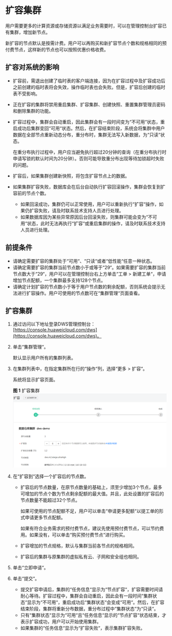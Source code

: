# 扩容集群<a name="dws_01_0023"></a>

用户需要更多的计算资源或存储资源以满足业务需要时，可以在管理控制台扩容已有集群，增加新节点。

新扩容的节点默认是按需计费。用户可以再购买和新扩容节点个数和规格相同的预付费节点，这样新的节点也可以按照优惠价格收费。

## 扩容对系统的影响<a name="section60787995155336"></a>

-   扩容前，需退出创建了临时表的客户端连接，因为在扩容过程中及扩容成功后之前创建的临时表将会失效，操作临时表也会失败。但是，扩容后创建的临时表不受影响。
-   正在扩容的集群将禁用重启集群、扩容集群、创建快照、重置集群管理员密码和删除集群的功能。
-   扩容过程中，集群会自动重启，因此集群会有一段时间变为“不可用“状态，重启成功后集群变回“可用“状态。然后，在扩容结束阶段，系统会将集群中用户数据在全部节点重新动态分布，重分布时，集群无法写入新数据，为“只读“状态。

    在重分布执行过程中，用户应当避免执行超过20分钟的查询（在重分布执行时申请写锁的默认时间为20分钟）。否则可能导致重分布出现等待加锁超时失败的问题。

-   扩容后，如果集群创建新快照，将包含扩容节点上的数据。
-   如果集群扩容失败，数据库会在后台自动执行扩容回滚操作，集群会恢复到扩容前的节点个数。
    -   如果回滚成功，集群仍可以正常使用，用户可以重新执行“扩容“操作，如果仍扩容失败，请及时联系技术支持人员进行处理。
    -   如果数据库因为某些异常原因后台回滚失败，则集群可能会变为“不可用“状态，此时无法再执行“扩容“或重启集群的操作，请及时联系技术支持人员进行处理。


## 前提条件<a name="section6414583815542"></a>

-   请确定需要扩容的集群处于“可用“、“只读“或者“低性能“任意一种状态。
-   请确定需要扩容的集群当前节点数小于或等于“29“。如果需要扩容的集群当前节点数大于“29“，用户可以在管理控制台右上方单击“工单 \> 新建工单“，申请增加节点配额，一个集群最多支持128个节点。
-   请确定计划扩容的节点数小于等于用户节点数的剩余配额，否则系统会提示无法进行扩容操作。用户可使用的节点数可在“集群管理“页面查看。

## 扩容集群<a name="section31992607155626"></a>

1.  通过访问以下地址登录DWS管理控制台：[https://console.huaweicloud.com/dws](https://console.huaweicloud.com/dws)。
2.  单击“集群管理“。

    默认显示用户所有的集群列表。

3.  在集群列表中，在指定集群所在行的“操作“列，选择“更多  \>  扩容“。

    系统将显示扩容页面。

    **图 1**  扩容集群<a name="fig1111204312162"></a>  
    ![](figures/扩容集群.png "扩容集群")

4.  在“扩容到“选择一个扩容后的节点数。
    -   扩容后的节点数量，在原节点数量的基础上，须至少增加3个节点，最多可增加的节点个数为节点剩余配额的最大值。并且，此处设置的扩容后的节点数量不能超过32个节点。

        如果可使用的节点配额不足，用户可以单击“申请更多配额“以提工单的形式申请更多节点配额。

        如果有符合业务需求的预付费节点，建议先使用预付费节点，可以节约费用。如果没有，可以单击“购买预付费节点“进行购买。

    -   扩容增加的节点规格，默认与集群当前各节点的规格相同。
    -   扩容后的集群与原集群的虚拟私有云、子网和安全组也相同。

5.  单击“立即申请“。
6.  单击“提交“。
    -   提交扩容申请后，集群的“任务信息“显示为“节点扩容“，扩容需要时间请耐心等待。扩容过程中，集群会自动重启，因此会有一段时间“集群状态“显示为“不可用“，重启成功后“集群状态“会变成“可用“。然后，在扩容结束阶段，集群将重新分布数据，重分布过程中“集群状态“为“只读“。
    -   只有“集群状态“显示为“可用“且“任务信息“显示的“节点扩容“状态结束，才表示扩容成功，用户可以开始使用集群。
    -   如果集群的“任务信息“显示为“扩容失败“，表示集群扩容失败。


